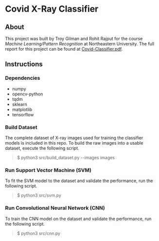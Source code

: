 # Covid X-Ray Classifier

## About
This project was built by Troy Gilman and Rohit Rajput for the course *Machine Learning/Pattern Recognition* at Northeastern University. The full report for this project can be found at <a href="Covid-Classifier.pdf">Covid-Classifier.pdf</a>.

## Instructions

### Dependencies
- numpy
- opencv-python
- tqdm
- sklearn
- matplotlib
- tensorflow

### Build Dataset
The complete dataset of X-ray images used for training the classifier models is included in this repo. To build the raw images into a usable dataset, execute the following script.

> $ python3 src/build_dataset.py --images images

### Run Support Vector Machine (SVM)
To fit the SVM model to the dataset and validate the performance, run the following script.

> $ python3 src/svm.py

### Run Convolutional Neural Network (CNN)
To train the CNN model on the dataset and validate the performance, run the following script.

> $ python3 src/cnn.py



